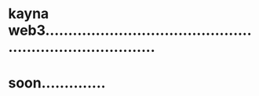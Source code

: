 # kayna web3.............................................................................
# soon..............
